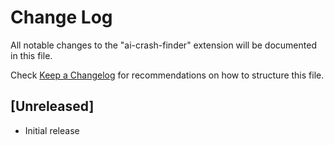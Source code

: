 # Change Log

All notable changes to the "ai-crash-finder" extension will be documented in this file.

Check [Keep a Changelog](http://keepachangelog.com/) for recommendations on how to structure this file.

## [Unreleased]

- Initial release